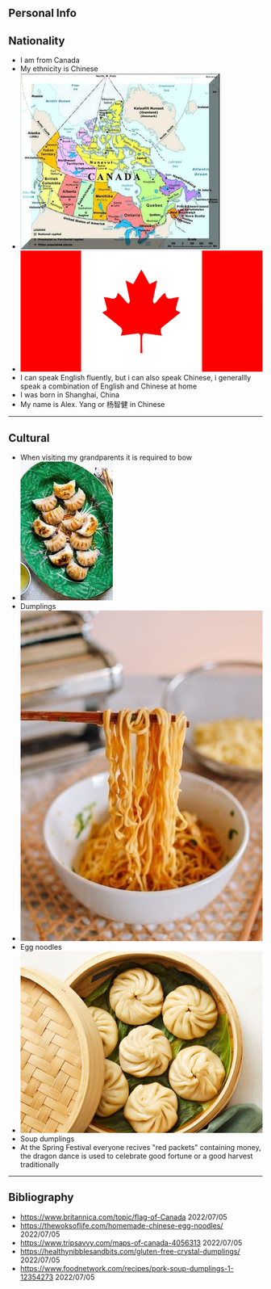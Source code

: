 Personal Info
---
Nationality
---
- I am from Canada
- My ethnicity is Chinese
- ![alt text](https://github.com/AlexY587/Promotional-Website.github.io/blob/main/Image-Folder/2000_with_permission_of_Natural_Resources_Canada-56a3887d3df78cf7727de0b0.jpg)
- ![alt text](https://github.com/AlexY587/Promotional-Website.github.io/blob/main/Image-Folder/Flag-Canada.png)
- I can speak English fluently, but i can also speak Chinese, i generallly speak a combination of English and Chinese at home
- I was born in Shanghai, China
- My name is Alex. Yang or 杨智健 in Chinese
---
Cultural
---
- When visiting my grandparents it is required to bow
- ![alt text](https://github.com/AlexY587/Promotional-Website.github.io/blob/main/Image-Folder/download.jpg)
- Dumplings
- ![alt text](https://github.com/AlexY587/Promotional-Website.github.io/blob/main/Image-Folder/homemade-chinese-egg-noodles-19-e1609271249794.jpg)
- Egg noodles
- ![alt text](https://github.com/AlexY587/Promotional-Website.github.io/blob/main/Image-Folder/1645023412629.png)
- Soup dumplings
- At the Spring Festival everyone recives "red packets" containing money, the dragon dance is used to celebrate good fortune or a good harvest traditionally
---
Bibliography
---
- https://www.britannica.com/topic/flag-of-Canada 2022/07/05
- https://thewoksoflife.com/homemade-chinese-egg-noodles/ 2022/07/05
- https://www.tripsavvy.com/maps-of-canada-4056313 2022/07/05
- https://healthynibblesandbits.com/gluten-free-crystal-dumplings/ 2022/07/05
- https://www.foodnetwork.com/recipes/pork-soup-dumplings-1-12354273 2022/07/05
